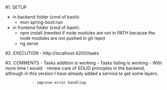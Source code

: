 

#1. SETUP
 - in backend folder (cmd of bash):
   - mvn spring-boot:run
 - in frontend folder (cmd of bash):
   - npm install   (needed if node modules are not in PATH because the node modules are not pushed in git repo)
   - ng serve

#2. EXECUTION
    - http://localhost:4200/tasks

#3. COMMENTS 
    - Tasks addition is working 
    - Tasks listing is working
    - With more time I would:
                · review care of SOLID principles in the backend, although in this version I have already added a service to get some layers.

                · improve error handling




